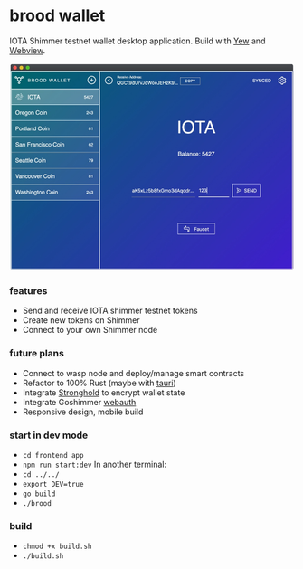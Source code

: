# brood wallet

IOTA Shimmer testnet wallet desktop application. Build with [Yew](https://github.com/yewstack/yew) and [Webview](https://github.com/webview/webview).

![](https://github.com/Evanfeenstra/brood/blob/master/wallet/screenshot.jpg?raw=true)

### features
- Send and receive IOTA shimmer testnet tokens
- Create new tokens on Shimmer
- Connect to your own Shimmer node

### future plans
- Connect to wasp node and deploy/manage smart contracts
- Refactor to 100% Rust (maybe with [tauri](https://github.com/tauri-apps/tauri))
- Integrate [Stronghold](https://github.com/iotaledger/stronghold.rs) to encrypt wallet state
- Integrate Goshimmer [webauth](https://github.com/iotaledger/goshimmer/tree/develop/plugins/webauth)
- Responsive design, mobile build

### start in dev mode

- `cd frontend app`
- `npm run start:dev`
In another terminal:
- `cd ../../`
- `export DEV=true`
- `go build`
- `./brood`

### build
- `chmod +x build.sh`
- `./build.sh`